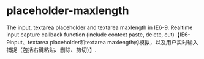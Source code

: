 placeholder-maxlength
=====================

The input, textarea placeholder and textarea maxlength in IE6-9. Realtime input capture callback function (include context paste, delete, cut)【IE6-9input、textarea placeholder和textarea maxlength的模拟，以及用户实时输入捕捉（包括右键粘贴、删除、剪切）】.
